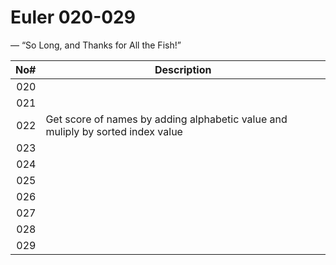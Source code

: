 Euler 020-029
=============
 — “So Long, and Thanks for All the Fish!”

|No#| Description |
|--:| ----------- |
|020|  |
|021|  |
|022| Get score of names by adding alphabetic value and muliply by sorted index value |
|023|  |
|024|  |
|025|  |
|026|  |
|027|  |
|028|  |
|029|  |
